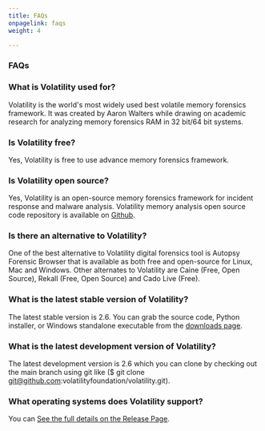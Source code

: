 ```yaml
---
title: FAQs
onpagelink: faqs
weight: 4

---
```


### **FAQs**

### What is Volatility used for?
Volatility is the world's most widely used best volatile memory forensics framework. It was created by Aaron Walters while drawing on academic research for analyzing memory forensics RAM in 32 bit/64 bit systems.
### Is Volatility free?
Yes, Volatility is free to use advance memory forensics framework.
### Is Volatility open source?
Yes, Volatility is an open-source memory forensics framework for incident response and malware analysis. Volatility memory analysis open source code repository is available on [Github](https://github.com/volatilityfoundation/volatility).
### Is there an alternative to Volatility?
One of the best alternative to Volatility digital forensics tool is Autopsy Forensic Browser that is available as both free and open-source for Linux, Mac and Windows. Other alternates to Volatility are Caine (Free, Open Source), Rekall (Free, Open Source) and Cado Live (Free).
### What is the latest stable version of Volatility?
The latest stable version is 2.6. You can grab the source code, Python installer, or Windows standalone executable from the [downloads page](https://www.volatilityfoundation.org/26).
### What is the latest development version of Volatility?
The latest development version is 2.6 which you can clone by checking out the main branch using git like ($ git clone git@github.com:volatilityfoundation/volatility.git).
### What operating systems does Volatility support?
You can [See the full details on the Release Page](https://www.volatilityfoundation.org/26).